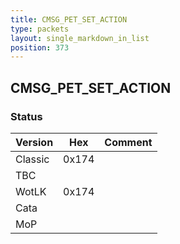 ```yaml
---
title: CMSG_PET_SET_ACTION
type: packets
layout: single_markdown_in_list
position: 373
---
```


## CMSG_PET_SET_ACTION

### Status

Version    | Hex        | Comment
---------- | ---------- | ---------- 
Classic    | 0x174      | 
TBC        |            |
WotLK      | 0x174      | 
Cata       |            |
MoP        |            |